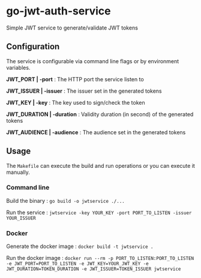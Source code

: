 # go-jwt-auth-service

Simple JWT service to generate/validate JWT tokens

## Configuration

The service is configurable via command line flags or by environment variables.

**JWT_PORT | -port** : The HTTP port the service listen to

**JWT_ISSUER | -issuer** : The issuer set in the generated tokens

**JWT_KEY | -key** : The key used to sign/check the token

**JWT_DURATION | -duration** : Validity duration (in second) of the generated tokens

**JWT_AUDIENCE | -audience** : The audience set in the generated tokens

## Usage

The `Makefile` can execute the build and run operations or you can execute it manually.

### Command line

Build the binary : `go build -o jwtservice ./...`

Run the service : `jwtservice -key YOUR_KEY -port PORT_TO_LISTEN -issuer YOUR_ISSUER`

### Docker

Generate the docker image : `docker build -t jwtservice .`

Run the docker image : `docker run --rm -p PORT_TO_LISTEN:PORT_TO_LISTEN -e JWT_PORT=PORT_TO_LISTEN -e JWT_KEY=YOUR_JWT_KEY -e JWT_DURATION=TOKEN_DURATION -e JWT_ISSUER=TOKEN_ISSUER jwtservice`